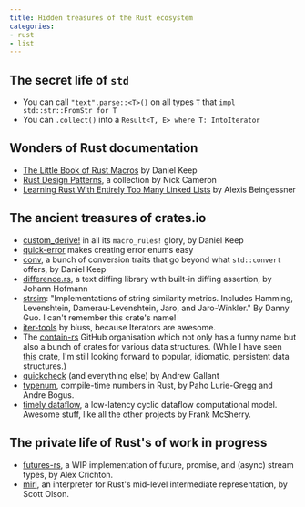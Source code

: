 ```yaml
---
title: Hidden treasures of the Rust ecosystem
categories:
- rust
- list
---
```


## The secret life of `std`

- You can call `"text".parse::<T>()` on all types `T` that `impl std::str::FromStr for T`
- You can `.collect()` into a `Result<T, E> where T: IntoIterator`

## Wonders of Rust documentation

- [The Little Book of Rust Macros](https://danielkeep.github.io/tlborm/) by Daniel Keep
- [Rust Design Patterns](https://github.com/nrc/patterns), a collection by Nick Cameron
- [Learning Rust With Entirely Too Many Linked Lists](http://cglab.ca/~abeinges/blah/too-many-lists/book/) by Alexis Beingessner

## The ancient treasures of crates.io

- [custom_derive!](https://github.com/DanielKeep/rust-custom-derive) in all its `macro_rules!` glory, by Daniel Keep
- [quick-error](https://github.com/tailhook/quick-error) makes creating error enums easy
- [conv](https://github.com/DanielKeep/rust-conv), a bunch of conversion traits that go beyond what `std::convert` offers, by Daniel Keep
- [difference.rs](https://github.com/johannhof/difference.rs), a text diffing library with built-in diffing assertion, by Johann Hofmann
- [strsim](https://github.com/dguo/strsim-rs): "Implementations of string similarity metrics. Includes Hamming, Levenshtein, Damerau-Levenshtein, Jaro, and Jaro-Winkler." By Danny Guo. I can't remember this crate's name!
- [iter-tools](https://github.com/bluss/rust-itertools) by bluss, because Iterators are awesome.
- The [contain-rs](https://github.com/contain-rs) GitHub organisation which not only has a funny name but also a bunch of crates for various data structures. (While I have seen [this](https://github.com/michaelwoerister/rs-persistent-datastructures) crate, I'm still looking forward to popular, idiomatic, persistent data structures.)
- [quickcheck](https://github.com/BurntSushi/quickcheck) (and everything else) by Andrew Gallant
- [typenum](https://github.com/paholg/typenum), compile-time numbers in Rust, by Paho Lurie-Gregg and Andre Bogus.
- [timely dataflow](https://github.com/frankmcsherry/timely-dataflow), a low-latency cyclic dataflow computational model. Awesome stuff, like all the other projects by Frank McSherry.

## The private life of Rust's of work in progress

- [futures-rs](https://github.com/alexcrichton/futures-rs), a WIP implementation of future, promise, and (async) stream types, by Alex Crichton.
- [miri](https://github.com/solson/miri), an interpreter for Rust's mid-level intermediate representation, by Scott Olson.
